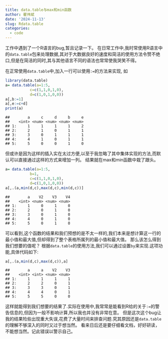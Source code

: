 ```yaml
---
title: data.table与max和min函数
author: 瞿伟斌
date: '2024-11-13'
slug: Rdata.table
categories:
  - code
---
```


工作中遇到了一个R语言的bug,暂且记录一下。
在日常工作中,我时常使用R语言中的`data.table`包来处理数据,其对于大数据良好的速度和简洁的使用方法令赞不绝口,但是在简洁的同时,其与其他语言不同的语法也常常使我哭笑不得。

在正常使用`data.table`中,加入一行可以使用`:=`的方法来实现,
如

```r
library(data.table)
a= data.table(a=1:5,
           c=c(1,1,0,1,0),
           d=c(1,0,1,0,0))
a[,b:=1]
a[,e:=c+d]
print(a)
```

```
##        a     c     d     b     e
##    <int> <num> <num> <num> <num>
## 1:     1     1     1     1     2
## 2:     2     1     0     1     1
## 3:     3     0     1     1     1
## 4:     4     1     0     1     1
## 5:     5     0     0     1     0
```

但或许是因为这样的插入实在太过方便,以至于我忽略了其中集体实现的方法,而默认可以直接通过这样的方式来增加一列。
结果就在max和min函数中栽了跟头。


```r
a= data.table(a=1:5,
           b=1,
           c=c(1,1,0,1,0),
           d=c(1,0,1,0,0))
a[,.(a,min(d,c),max(d,c),min(d,c))]
```

```
##        a    V2    V3    V4
##    <int> <num> <num> <num>
## 1:     1     0     1     0
## 2:     2     0     1     0
## 3:     3     0     1     0
## 4:     4     0     1     0
## 5:     5     0     1     0
```
可以看到,这个函数的结果和我们预想的是不太一样的,我们本来是想计算这一行的最小值和最大值,但却得到了整个表格所属列的最小值和最大值。
那么该怎么得到我们想要的值呢？
根据`data.table`的使用方法,我们可以通过设置`by`来实现.这项功能,具体代码如下:


```r
a[,.(a,min(d,c),max(d,c)),a]
```

```
##        a     a    V2    V3
##    <int> <int> <num> <num>
## 1:     1     1     1     1
## 2:     2     2     0     1
## 3:     3     3     0     1
## 4:     4     4     0     1
## 5:     5     5     0     0
```
这样就能得到我们想要的结果了.实际在使用中,我常常是能看到R给的关于`:=`的警告信息的,但因为一般不影响计算,所以我也并没有非常在意。
但是这次这个bug让我的结果险些出现重大失误,花费了大量时间来排查问题.究其原因还是`data.table`的理解不够深入的同时又过于想当然。
看来日后还是要仔细看文档，好好研读，不能想当然。记此错误以警示自己。
